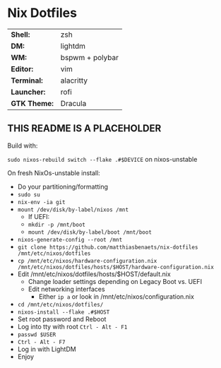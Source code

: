 # Nix Dotfiles

|||
|---|---|
|**Shell:**|zsh|
|**DM:**|lightdm|
|**WM:**|bspwm + polybar|
|**Editor:**|vim|
|**Terminal:**|alacritty|
|**Launcher:**|rofi|
|**GTK Theme:**|Dracula|

## THIS README IS A PLACEHOLDER

Build with:

```sudo nixos-rebuild switch --flake .#$DEVICE```
on nixos-unstable

On fresh NixOs-unstable install:

- Do your partitioning/formatting
- ```sudo su```
- ```nix-env -ia git```
- ```mount /dev/disk/by-label/nixos /mnt```
  - If UEFI:
  - ```mkdir -p /mnt/boot```
  - ```mount /dev/disk/by-label/boot /mnt/boot```
- ```nixos-generate-config --root /mnt```
- ```git clone https://github.com/matthiasbenaets/nix-dotfiles /mnt/etc/nixos/dotfiles```
- ```cp /mnt/etc/nixos/hardware-configuration.nix /mnt/etc/nixos/dotfiles/hosts/$HOST/hardware-configuration.nix```
- Edit /mnt/etc/nixos/dotfiles/hosts/$HOST/default.nix
  - Change loader settings depending on Legacy Boot vs. UEFI
  - Edit networking interfaces
     - Either ```ip a``` or look in /mnt/etc/nixos/configuration.nix
- ```cd /mnt/etc/nixos/dotfiles/```
- ```nixos-install --flake .#$HOST```
- Set root password and Reboot
- Log into tty with root ```Ctrl - Alt - F1```
- ```passwd $USER```
- ```Ctrl - Alt - F7```
- Log in with LightDM
- Enjoy
